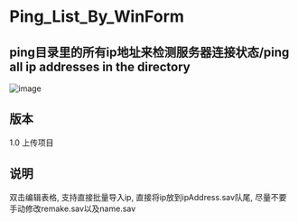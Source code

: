 # Ping_List_By_WinForm
ping目录里的所有ip地址来检测服务器连接状态/ping all ip addresses in the directory
--------------------------------------------------
![image](https://user-images.githubusercontent.com/47740858/229298246-22d5f9a4-5b77-4359-bc73-483f7571d8be.png)


版本
--------------------------------------------------
1.0 上传项目



说明
--------------------------------------------------
双击编辑表格,
支持直接批量导入ip,
直接将ip放到ipAddress.sav队尾,
尽量不要手动修改remake.sav以及name.sav
